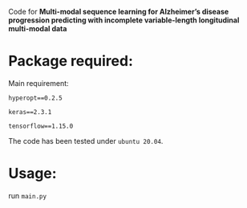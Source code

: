 Code for **Multi-modal sequence learning for Alzheimer’s disease progression predicting with incomplete variable-length longitudinal multi-modal data**

# Package required:

Main requirement:

`hyperopt==0.2.5`

`keras==2.3.1`

`tensorflow==1.15.0`

The code has been tested under `ubuntu 20.04`.

# Usage:

run `main.py`

